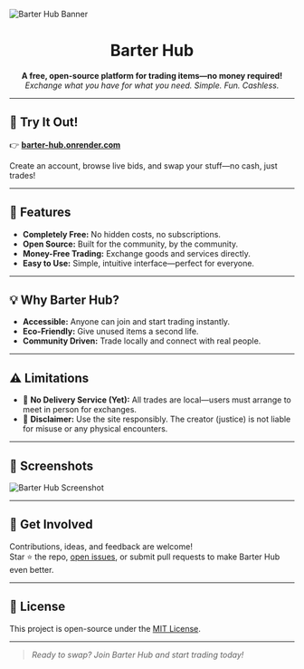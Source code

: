 ![Barter Hub Banner](https://github.com/user-attachments/assets/43fe0661-7c32-439f-a11f-3c6d783a51de)

<h1 align="center">Barter Hub</h1>
<p align="center">
  <b>A free, open-source platform for trading items—no money required!</b><br>
  <i>Exchange what you have for what you need. Simple. Fun. Cashless.</i>
</p>

---

## 🚀 Try It Out!
👉 <a href="https://barter-hub.onrender.com/" target="_blank"><b>barter-hub.onrender.com</b></a>

Create an account, browse live bids, and swap your stuff—no cash, just trades!

---

## 🌟 Features

- **Completely Free:** No hidden costs, no subscriptions.
- **Open Source:** Built for the community, by the community.
- **Money-Free Trading:** Exchange goods and services directly.
- **Easy to Use:** Simple, intuitive interface—perfect for everyone.

---

## 💡 Why Barter Hub?

- **Accessible:** Anyone can join and start trading instantly.
- **Eco-Friendly:** Give unused items a second life.
- **Community Driven:** Trade locally and connect with real people.

---

## ⚠️ Limitations

- 🚚 **No Delivery Service (Yet):** All trades are local—users must arrange to meet in person for exchanges.
- 🙅 **Disclaimer:** Use the site responsibly. The creator (justice) is not liable for misuse or any physical encounters.

---

## 📸 Screenshots

![Barter Hub Screenshot](https://github.com/user-attachments/assets/43fe0661-7c32-439f-a11f-3c6d783a51de)

---

## 🤝 Get Involved

Contributions, ideas, and feedback are welcome!  
Star ⭐ the repo, [open issues](https://github.com/YOUR-USERNAME/YOUR-REPO/issues), or submit pull requests to make Barter Hub even better.

---

## 📄 License

This project is open-source under the [MIT License](LICENSE).

---

> _Ready to swap? Join Barter Hub and start trading today!_
